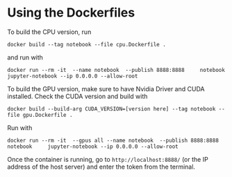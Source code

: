 # Using the Dockerfiles

To build the CPU version, run 
```
docker build --tag notebook --file cpu.Dockerfile .
```
and run with 
```
docker run --rm -it  --name notebook  --publish 8888:8888     notebook     jupyter-notebook --ip 0.0.0.0 --allow-root
```

To build the GPU version, make sure to have Nvidia Driver and CUDA installed. Check the CUDA version and build with 
```
docker build --build-arg CUDA_VERSION=[version here] --tag notebook --file gpu.Dockerfile .
```
Run with
```
docker run --rm -it  --gpus all --name notebook  --publish 8888:8888     notebook     jupyter-notebook --ip 0.0.0.0 --allow-root
```

Once the container is running, go to `http://localhost:8888/` (or the IP address of the host server) and enter the token from the terminal.